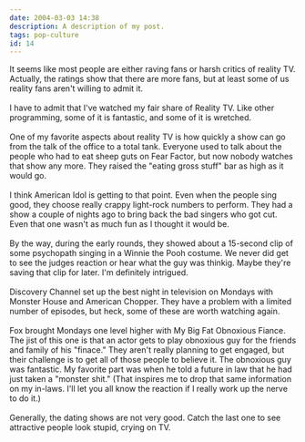 ```yaml
---
date: 2004-03-03 14:38
description: A description of my post.
tags: pop-culture
id: 14
---
```

It seems like most people are either raving fans or harsh critics of reality TV.  Actually, the ratings show that there are more fans, but at least some of us reality fans aren't willing to admit it.<br />
<br />
I have to admit that I've watched my fair share of Reality TV.  Like other programming, some of it is fantastic, and some of it is wretched.<br />
<br />
One of my favorite aspects about reality TV is how quickly a show can go from the talk of the office to a total tank.  Everyone used to talk about the people who had to eat sheep guts on Fear Factor, but now nobody watches that show any more.  They raised the "eating gross stuff" bar as high as it would go.<br />
<br />
I think American Idol is getting to that point.  Even when the people sing good, they choose really crappy light-rock numbers to perform.  They had a show a couple of nights ago to bring back the bad singers who got cut.  Even that one wasn't as much fun as I thought it would be.<br />
<br />
By the way, during the early rounds, they showed about a 15-second clip of some psychopath singing in a Winnie the Pooh costume.  We never did get to see the judges reaction or hear what the guy was thinkig.  Maybe they're saving that clip for later.  I'm definitely intrigued.<br />
<br />
Discovery Channel set up the best night in television on Mondays with Monster House and American Chopper.  They have a problem with a limited number of episodes, but heck, some of these are worth watching again.  <br />
<br />
Fox brought Mondays one level higher with My Big Fat Obnoxious Fiance.  The jist of this one is that an actor gets to play obnoxious guy for the friends and family of his "finace."  They aren't really planning to get engaged, but their challenge is to get all of those people to believe it.  The obnoxious guy was fantastic.  My favorite part was when he told a future in law that he had just taken a "monster shit."  (That inspires me to drop that same information on my in-laws.  I'll let you all know the reaction if I really work up the nerve to do it.)<br />
<br />
Generally, the dating shows are not very good.  Catch the last one to see attractive people look stupid, crying on TV.<br />
<br />

